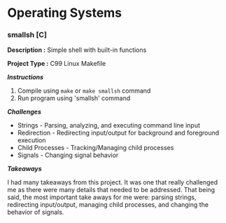 # Operating Systems
### smallsh [C]

**Description :** Simple shell with built-in functions

**Project Type :** C99 Linux Makefile

*__Instructions__*
1. Compile using `make` or `make smallsh` command
1. Run program using 'smallsh' command

*__Challenges__*
  * Strings - Parsing, analyzing, and executing command line input
  * Redirection - Redirecting input/output for background and foreground execution
  * Child Processes - Tracking/Managing child processes
  * Signals - Changing signal behavior

*__Takeaways__*

I had many takeaways from this project. It was one that really challenged me as there were
many details that needed to be addressed. That being said, the most important take aways for
me were: parsing strings, redirecting input/output, managing child processes, and changing
the behavior of signals.
